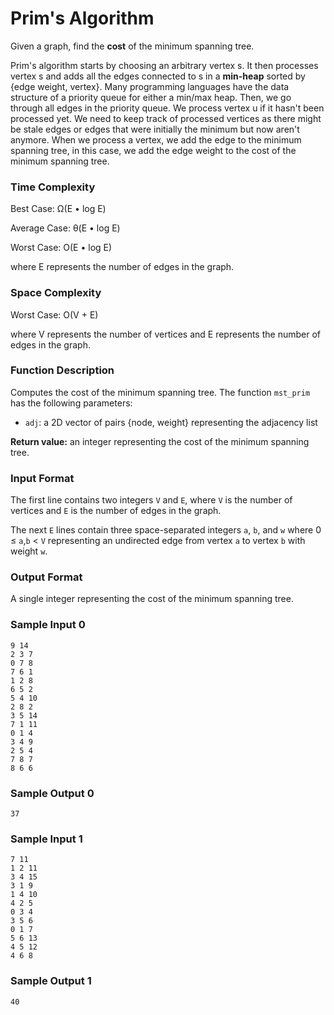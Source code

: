 # Prim's Algorithm

Given a graph, find the **cost** of the minimum spanning tree.

Prim's algorithm starts by choosing an arbitrary vertex s. It then processes vertex s and adds all the edges connected to s in a **min-heap** sorted by {edge weight, vertex}. Many programming languages have the data structure of a priority queue for either a min/max heap. Then, we go through all edges in the priority queue. We process vertex u if it hasn't been processed yet. We need to keep track of processed vertices as there might be stale edges or edges that were initially the minimum but now aren't anymore. When we process a vertex, we add the edge to the minimum spanning tree, in this case, we add the edge weight to the cost of the minimum spanning tree.


### Time Complexity

Best Case: Ω(E • log E)

Average Case: θ(E • log E)

Worst Case: O(E • log E)

where E represents the number of edges in the graph.


### Space Complexity

Worst Case: O(V + E)

where V represents the number of vertices and E represents the number of edges in the graph.


### Function Description

Computes the cost of the minimum spanning tree. The function `mst_prim` has the following parameters:

* `adj`: a 2D vector of pairs {node, weight} representing the adjacency list

**Return value:** an integer representing the cost of the minimum spanning tree.


### Input Format

The first line contains two integers `V` and `E`, where `V` is the number of vertices and `E` is the number of edges in the graph.

The next `E` lines contain three space-separated integers `a`, `b`, and `w` where 0 ≤ `a`,`b` < `V` representing an undirected edge from vertex `a` to vertex `b` with weight `w`.


### Output Format

A single integer representing the cost of the minimum spanning tree.


### Sample Input 0

```
9 14
2 3 7
0 7 8
7 6 1
1 2 8
6 5 2
5 4 10
2 8 2
3 5 14
7 1 11
0 1 4
3 4 9
2 5 4
7 8 7
8 6 6
```

### Sample Output 0

```
37
```


### Sample Input 1

```
7 11
1 2 11
3 4 15
3 1 9
1 4 10
4 2 5
0 3 4
3 5 6
0 1 7
5 6 13
4 5 12
4 6 8
```

### Sample Output 1

```
40
```
